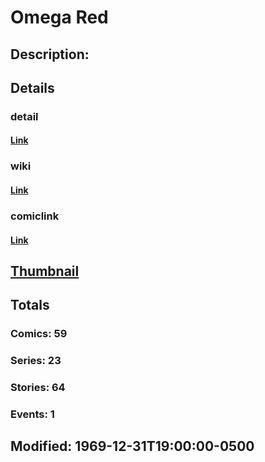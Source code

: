 # Omega Red
## Description: 
## Details
### detail
#### [Link](http://marvel.com/characters/1652/omega_red?utm_campaign=apiRef&utm_source=225578a89fc76f3d20fbffda5d17a88d)
### wiki
#### [Link](http://marvel.com/universe/Omega_Red?utm_campaign=apiRef&utm_source=225578a89fc76f3d20fbffda5d17a88d)
### comiclink
#### [Link](http://marvel.com/comics/characters/1009482/omega_red?utm_campaign=apiRef&utm_source=225578a89fc76f3d20fbffda5d17a88d)
## [Thumbnail](http://i.annihil.us/u/prod/marvel/i/mg/5/d0/4c003d09267ae.jpg)
## Totals
### Comics: 59
### Series: 23
### Stories: 64
### Events: 1
## Modified: 1969-12-31T19:00:00-0500